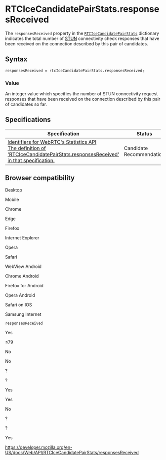 # RTCIceCandidatePairStats.responsesReceived

The `responsesReceived` property in the [`RTCIceCandidatePairStats`](../rtcicecandidatepairstats) dictionary indicates the total number of [STUN](https://developer.mozilla.org/en-US/docs/Glossary/STUN) connectivity check responses that have been received on the connection described by this pair of candidates.

## Syntax

    responsesReceived = rtcIceCandidatePairStats.responsesReceived;

### Value

An integer value which specifies the number of STUN connectivity request responses that have been received on the connection described by this pair of candidates so far.

## Specifications

<table><thead><tr class="header"><th>Specification</th><th>Status</th><th>Comment</th></tr></thead><tbody><tr class="odd"><td><a href="https://w3c.github.io/webrtc-stats/#dom-rtcicecandidatepairstats-responsesreceived">Identifiers for WebRTC's Statistics API<br />
<span class="small">The definition of 'RTCIceCandidatePairStats.responsesReceived' in that specification.</span></a></td><td><span class="spec-cr">Candidate Recommendation</span></td><td>Initial specification.</td></tr></tbody></table>

## Browser compatibility

Desktop

Mobile

Chrome

Edge

Firefox

Internet Explorer

Opera

Safari

WebView Android

Chrome Android

Firefox for Android

Opera Android

Safari on IOS

Samsung Internet

`responsesReceived`

Yes

≤79

No

No

?

?

Yes

Yes

No

?

?

Yes

<a href="https://developer.mozilla.org/en-US/docs/Web/API/RTCIceCandidatePairStats/responsesReceived" class="_attribution-link">https://developer.mozilla.org/en-US/docs/Web/API/RTCIceCandidatePairStats/responsesReceived</a>
